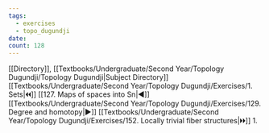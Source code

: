 ```yaml
---
tags:
  - exercises
  - topo_dugundji
date: 
count: 128
---
```

[[Directory]], [[Textbooks/Undergraduate/Second Year/Topology Dugundji/Topology Dugundji|Subject Directory]]
[[Textbooks/Undergraduate/Second Year/Topology Dugundji/Exercises/1. Sets|🞀🞀]] [[127. Maps of spaces into Sn|◀]] [[Textbooks/Undergraduate/Second Year/Topology Dugundji/Exercises/129. Degree and homotopy|▶]] [[Textbooks/Undergraduate/Second Year/Topology Dugundji/Exercises/152. Locally trivial fiber structures|🞂🞂]]
1. 